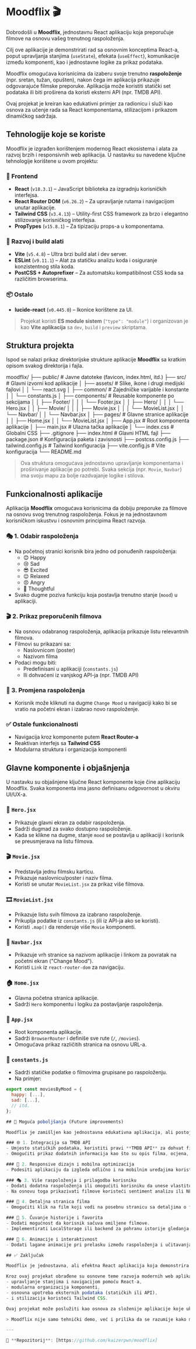 # Moodflix 🎬

Dobrodošli u **Moodflix**, jednostavnu React aplikaciju koja preporučuje filmove na osnovu vašeg trenutnog raspoloženja.

Cilj ove aplikacije je demonstrirati rad sa osnovnim konceptima React-a, poput upravljanja stanjima (`useState`), efekata (`useEffect`), komunikacije između komponenti, kao i jednostavne logike za prikaz podataka.

Moodflix omogućava korisnicima da izaberu svoje trenutno **raspoloženje** (npr. sretan, tužan, opušten), nakon čega im aplikacija prikazuje odgovarajuće filmske preporuke. Aplikacija može koristiti statički set podataka ili biti proširena da koristi eksterni API (npr. TMDB API).

Ovaj projekat je kreiran kao edukativni primjer za radionicu i služi kao osnova za učenje rada sa React komponentama, stilizacijom i prikazom dinamičkog sadržaja.

## Tehnologije koje se koriste

Moodflix je izgrađen korištenjem modernog React ekosistema i alata za razvoj brzih i responsivnih web aplikacija. U nastavku su navedene ključne tehnologije korištene u ovom projektu:

### 🎯 Frontend

- **React** (`v18.3.1`) – JavaScript biblioteka za izgradnju korisničkih interfejsa.
- **React Router DOM** (`v6.26.2`) – Za upravljanje rutama i navigacijom unutar aplikacije.
- **Tailwind CSS** (`v3.4.13`) – Utility-first CSS framework za brzo i elegantno stilizovanje korisničkog interfejsa.
- **PropTypes** (`v15.8.1`) – Za tipizaciju props-a u komponentama.

### 🚀 Razvoj i build alati

- **Vite** (`v5.4.8`) – Ultra brzi build alat i dev server.
- **ESLint** (`v9.11.1`) – Alat za statičku analizu koda i osiguranje konzistentnog stila koda.
- **PostCSS + Autoprefixer** – Za automatsku kompatibilnost CSS koda sa različitim browserima.

### 📦 Ostalo

- **lucide-react** (`v0.445.0`) – Ikonice korištene za UI.

> Projekat koristi **ES module sistem** (`"type": "module"`) i organizovan je kao **Vite aplikacija** sa `dev`, `build` i `preview` skriptama.

## Struktura projekta

Ispod se nalazi prikaz direktorijske strukture aplikacije **Moodflix** sa kratkim opisom svakog direktorija i fajla.

moodflix/
├── public/ # Javne datoteke (favicon, index.html, itd.)
├── src/ # Glavni izvorni kod aplikacije
│ ├── assets/ # Slike, ikone i drugi medijski fajlovi
│ │ └── react.svg
│ ├── common/ # Zajedničke varijable i konstante
│ │ └── constants.js
│ ├── components/ # Reusable komponente po sekcijama
│ │ ├── Footer/
│ │ │ └── Footer.jsx
│ │ ├── Hero/
│ │ │ └── Hero.jsx
│ │ ├── Movie/
│ │ │ ├── Movie.jsx
│ │ │ └── MovieList.jsx
│ │ └── Navbar/
│ │ └── Navbar.jsx
│ ├── pages/ # Glavne stranice aplikacije
│ │ ├── Home.jsx
│ │ └── MovieList.jsx
│ ├── App.jsx # Root komponenta aplikacije
│ ├── main.jsx # Ulazna tačka aplikacije
│ └── index.css # Globalni CSS
├── .gitignore
├── index.html # Glavni HTML fajl
├── package.json # Konfiguracija paketa i zavisnosti
├── postcss.config.js
├── tailwind.config.js # Tailwind konfiguracija
├── vite.config.js # Vite konfiguracija
└── README.md

> Ova struktura omogućava jednostavno upravljanje komponentama i proširivanje aplikacije po potrebi. Svaka sekcija (npr. `Movie`, `Navbar`) ima svoju mapu za bolje razdvajanje logike i stilova.

## Funkcionalnosti aplikacije

Aplikacija **Moodflix** omogućava korisnicima da dobiju preporuke za filmove na osnovu svog trenutnog raspoloženja. Fokus je na jednostavnom korisničkom iskustvu i osnovnim principima React razvoja.

### 🎭 1. Odabir raspoloženja

- Na početnoj stranici korisnik bira jedno od ponuđenih raspoloženja:
  - 😊 Happy
  - 😢 Sad
  - 😎 Excited
  - 😌 Relaxed
  - 😠 Angry
  - 🤔 Thoughtful
- Svako dugme poziva funkciju koja postavlja trenutno stanje (`mood`) u aplikaciji.

### 🎬 2. Prikaz preporučenih filmova

- Na osnovu odabranog raspoloženja, aplikacija prikazuje listu relevantnih filmova.
- Filmovi su prikazani sa:
  - Naslovnicom (poster)
  - Nazivom filma
- Podaci mogu biti:
  - Predefinisani u aplikaciji (`constants.js`)
  - Ili dohvaćeni iz vanjskog API-ja (npr. TMDB API)

### 🔄 3. Promjena raspoloženja

- Korisnik može kliknuti na dugme `Change Mood` u navigaciji kako bi se vratio na početni ekran i izabrao novo raspoloženje.

### ✅ Ostale funkcionalnosti

- Navigacija kroz komponente putem **React Router-a**
- Reaktivan interfejs sa **Tailwind CSS**
- Modularna struktura i organizacija komponenti

## Glavne komponente i objašnjenja

U nastavku su objašnjene ključne React komponente koje čine aplikaciju Moodflix. Svaka komponenta ima jasno definisanu odgovornost u okviru UI/UX-a.

### 🧠 `Hero.jsx`

- Prikazuje glavni ekran za odabir raspoloženja.
- Sadrži dugmad za svako dostupno raspoloženje.
- Kada se klikne na dugme, stanje `mood` se postavlja u aplikaciji i korisnik se preusmjerava na listu filmova.

### 🎬 `Movie.jsx`

- Predstavlja jednu filmsku karticu.
- Prikazuje naslovnicu/poster i naziv filma.
- Koristi se unutar `MovieList.jsx` za prikaz više filmova.

### 🎞️ `MovieList.jsx`

- Prikazuje listu svih filmova za izabrano raspoloženje.
- Prikuplja podatke iz `constants.js` (ili iz API-ja ako se koristi).
- Koristi `.map()` da renderuje više `Movie` komponenti.

### 🧭 `Navbar.jsx`

- Prikazuje vrh stranice sa nazivom aplikacije i linkom za povratak na početni ekran ("Change Mood").
- Koristi `Link` iz `react-router-dom` za navigaciju.

### 🏠 `Home.jsx`

- Glavna početna stranica aplikacije.
- Sadrži `Hero` komponentu i logiku za postavljanje raspoloženja.

### 📄 `App.jsx`

- Root komponenta aplikacije.
- Sadrži `BrowserRouter` i definiše sve rute (`/`, `/movies`).
- Omogućava prikaz različitih stranica na osnovu URL-a.

### 📄 `constants.js`

- Sadrži statičke podatke o filmovima grupisane po raspoloženju.
- Na primjer:

```js
export const moviesByMood = {
  happy: [...],
  sad: [...],
  // itd.
};

## 🔧 Moguća poboljšanja (Future improvements)

Moodflix je zamišljen kao jednostavna edukativna aplikacija, ali postoji mnogo prostora za dodatne funkcionalnosti i proširenja. U nastavku su predložena moguća poboljšanja koja bi unaprijedila korisničko iskustvo i funkcionalnost aplikacije.

### 🌐 1. Integracija sa TMDB API
- Umjesto statičkih podataka, koristiti pravi **TMDB API** za dohvat filmova prema žanru, raspoloženju ili popularnosti.
- Omogućiti prikaz dodatnih informacija kao što su opis filma, ocjena, datum izlaska itd.

### 📱 2. Responsive dizajn i mobilna optimizacija
- Podesiti aplikaciju da izgleda odlično i na mobilnim uređajima koristeći Tailwind breakpoint-e.

### 🎭 3. Više raspoloženja i prilagodba korisniku
- Dodati dodatna raspoloženja ili omogućiti korisniku da unese vlastito raspoloženje.
- Na osnovu toga prikazivati filmove koristeći sentiment analizu ili NLP.

### 📄 4. Detaljna stranica filma
- Omogućiti klik na film koji vodi na posebnu stranicu sa detaljima o filmu (sinopsis, trailer, glumačka postava itd.).

### 💾 5. Čuvanje historije i favorita
- Dodati mogućnost da korisnik sačuva omiljene filmove.
- Implementirati LocalStorage ili backend za pohranu istorije gledanja i preferencija.

### 🎨 6. Animacije i interaktivnost
- Dodati lagane animacije pri prelasku između raspoloženja i učitavanja filmova za bolje korisničko iskustvo.

## ✅ Zaključak

Moodflix je jednostavna, ali efektna React aplikacija koja demonstrira kako frontend logika može biti povezana s korisničkim emocijama da bi se kreiralo korisničko iskustvo.

Kroz ovaj projekat obrađene su osnovne teme razvoja modernih web aplikacija:
- upravljanje stanjima i navigacijom pomoću React-a,
- modularna organizacija komponenti,
- osnovna upotreba eksternih podataka (statičkih ili API),
- i stilizacija koristeći Tailwind CSS.

Ovaj projekat može poslužiti kao osnova za složenije aplikacije koje uključuju rad s API-jem, korisničke sesije, autentifikaciju, i naprednu logiku preporuka.

> Moodflix nije samo tehnički demo, već i prilika da se razumije kako male ideje mogu imati velik edukativni potencijal.

---

📁 **Repozitorij**: [https://github.com/kaizerpwn/moodflix]
```
